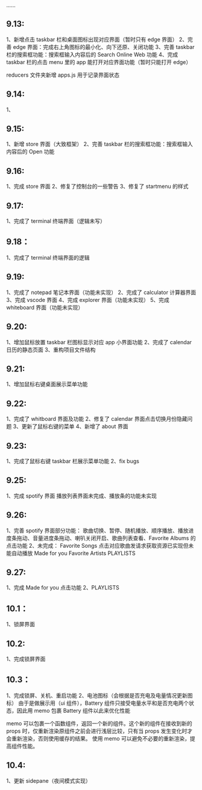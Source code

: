 ......

## 9.13:

1、新增点击 taskbar 栏和桌面图标出现对应界面（暂时只有 edge 界面）
2、完善 edge 界面：完成右上角图标的最小化、向下还原、关闭功能
3、完善 taskbar 栏的搜索框功能：搜索框输入内容后的 Search Online Web 功能
4、完成 taskbar 栏的点击 menu 里的 app 能打开对应界面功能（暂时只能打开 edge）

reducers 文件夹新增 apps.js 用于记录界面状态

## 9.14:

1、

## 9.15:

1、新增 store 界面（大致框架）
2、完善 taskbar 栏的搜索框功能：搜索框输入内容后的 Open 功能

## 9.16:

1、完成 store 界面
2、修复了控制台的一些警告
3、修复了 startmenu 的样式

## 9.17:

1、完成了 terminal 终端界面（逻辑未写）

## 9.18：

1、完成了 terminal 终端界面的逻辑

## 9.19:

1、完成了 notepad 笔记本界面（功能未实现）
2、完成了 calculator 计算器界面
3、完成 vscode 界面
4、完成 explorer 界面（功能未实现）
5、完成 whiteboard 界面（功能未实现）

## 9.20:

1、增加鼠标放置 taskbar 栏图标显示对应 app 小界面功能
2、完成了 calendar 日历的静态页面
3、重构项目文件结构

## 9.21:

1、增加鼠标右键桌面展示菜单功能

## 9.22:

1、完成了 whitboard 界面及功能
2、修复了 calendar 界面点击切换月份隐藏问题
3、更新了鼠标右键的菜单
4、新增了 about 界面

## 9.23:

1、完成了鼠标右键 taskbar 栏展示菜单功能
2、fix bugs

## 9.25:

1、完成 spotify 界面
播放列表界面未完成、播放条的功能未实现

## 9.26:

1、完善 spotify 界面部分功能：
歌曲切换、暂停、随机播放、顺序播放、播放进度条拖动、音量进度条拖动、喇叭关闭开启、歌曲列表查看、Favorite Albums 的点击功能
2、未完成：
Favorite Songs 点击对应歌曲发请求获取资源已实现但未能自动播放
Made for you
Favorite Artists
PLAYLISTS

## 9.27:

1、完成 Made for you 点击功能
2、PLAYLISTS

## 10.1：

1、锁屏界面

## 10.2:

1、完成锁屏界面

## 10.3：

1、完成锁屏、关机、重启功能
2、电池图标（会根据是否充电及电量情况更新图标）
由于是做展示用（ui 组件），Battery 组件只接受电量水平和是否充电两个状态，因此用 memo 包裹 Battery 组件以此来优化性能

memo 可以包裹一个函数组件，返回一个新的组件。这个新的组件在接收到新的 props 时，仅重新渲染原组件之前会进行浅层比较，只有当 props 发生变化时才会重新渲染，否则使用缓存的结果。
使用 memo 可以避免不必要的重新渲染，提高组件性能。

## 10.4:

1、更新 sidepane（夜间模式实现）
